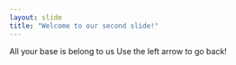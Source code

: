 ```yaml
---
layout: slide
title: "Welcome to our second slide!"
---
```

All your base is belong to us
Use the left arrow to go back!
